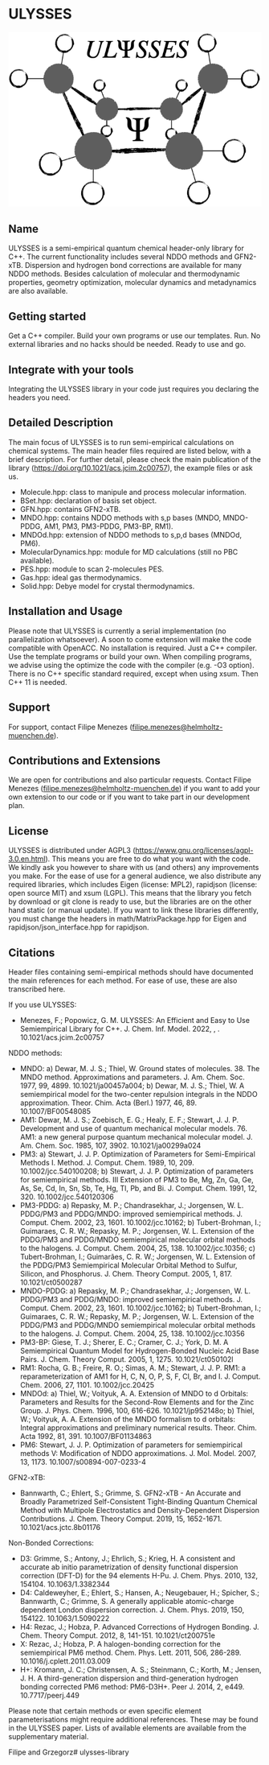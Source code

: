 # ULYSSES

![Screenshot](ULISSESlogo.png)

## Name
ULYSSES is a semi-empirical quantum chemical header-only library for C++. The current functionality includes several NDDO methods and GFN2-xTB. Dispersion and hydrogen bond corrections are available for many NDDO methods. Besides calculation of molecular and thermodynamic properties, geometry optimization, molecular dynamics and metadynamics are also available.

## Getting started
Get a C++ compiler. Build your own programs or use our templates. Run. No external libraries and no hacks should be needed. Ready to use and go.

## Integrate with your tools
Integrating the ULYSSES library in your code just requires you declaring the headers you need. 

## Detailed Description
The main focus of ULYSSES is to run semi-empirical calculations on chemical systems. The main header files required are listed below, with a brief description. For further detail, please check the main publication of the library (https://doi.org/10.1021/acs.jcim.2c00757), the example files or ask us.
* Molecule.hpp: class to manipule and process molecular information.
* BSet.hpp: declaration of basis set object.
* GFN.hpp: contains GFN2-xTB.
* MNDO.hpp: contains NDDO methods with s,p bases (MNDO, MNDO-PDDG, AM1, PM3, PM3-PDDG, PM3-BP, RM1).
* MNDOd.hpp: extension of NDDO methods to s,p,d bases (MNDOd, PM6).
* MolecularDynamics.hpp: module for MD calculations (still no PBC available).
* PES.hpp: module to scan 2-molecules PES.
* Gas.hpp: ideal gas thermodynamics.
* Solid.hpp: Debye model for crystal thermodynamics.

## Installation and Usage
Please note that ULYSSES is currently a serial implementation (no parallelization whatsoever). A soon to come extension will make the code compatible with OpenACC. 
No installation is required. Just a C++ compiler. Use the template programs or build your own. When compiling programs, we advise using the optimize the code with the compiler (e.g. -O3 option). There is no C++ specific standard required, except when using xsum. Then C++ 11 is needed.

## Support
For support, contact Filipe Menezes (filipe.menezes@helmholtz-muenchen.de).

## Contributions and Extensions
We are open for contributions and also particular requests. Contact Filipe Menezes (filipe.menezes@helmholtz-muenchen.de) if you want to add your own extension to our code or if you want to take part in our development plan.

## License
ULYSSES is distributed under AGPL3 (https://www.gnu.org/licenses/agpl-3.0.en.html). This means you are free to do what you want with the code. We kindly ask you however to share with us (and others) any improvements you make.
For the ease of use for a general audience, we also distribute any required libraries, which includes Eigen (license: MPL2), rapidjson (license: open source MIT) and xsum (LGPL). This means that the library you fetch by download or git clone is ready to use, but the libraries are on the other hand static (or manual update). If you want to link these libraries differently, you must change the headers in math/MatrixPackage.hpp for Eigen and rapidjson/json_interface.hpp for rapidjson.

## Citations
Header files containing semi-empirical methods should have documented the main references for each method. For ease of use, these are also transcribed here.

If you use ULYSSES:
* Menezes, F.; Popowicz, G. M. ULYSSES: An Efficient and Easy to Use Semiempirical Library for C++. J. Chem. Inf. Model. 2022, , . 10.1021/acs.jcim.2c00757

NDDO methods:
* MNDO: a) Dewar, M. J. S.; Thiel, W. Ground states of molecules. 38. The MNDO method. Approximations and parameters. J. Am. Chem. Soc. 1977, 99, 4899. 10.1021/ja00457a004; b) Dewar, M. J. S.; Thiel, W. A semiempirical model for the two-center repulsion integrals in the NDDO approximation. Theor. Chim. Acta (Berl.) 1977, 46, 89. 10.1007/BF00548085
* AM1: Dewar, M. J. S.; Zoebisch, E. G.; Healy, E. F.; Stewart, J. J. P. Development and use of quantum mechanical molecular models. 76. AM1: a new general purpose quantum mechanical molecular model. J. Am. Chem. Soc. 1985, 107, 3902. 10.1021/ja00299a024
* PM3: a) Stewart, J. J. P. Optimization of Parameters for Semi-Empirical Methods I. Method. J. Comput. Chem. 1989, 10, 209. 10.1002/jcc.540100208; b) Stewart, J. J. P. Optimization of parameters for semiempirical methods. III Extension of PM3 to Be, Mg, Zn, Ga, Ge, As, Se, Cd, In, Sn, Sb, Te, Hg, Tl, Pb, and Bi. J. Comput. Chem. 1991, 12, 320. 10.1002/jcc.540120306
* PM3-PDDG: a) Repasky, M. P.; Chandrasekhar, J.; Jorgensen, W. L. PDDG/PM3 and PDDG/MNDO: improved semiempirical methods. J. Comput. Chem. 2002, 23, 1601. 10.1002/jcc.10162; b) Tubert-Brohman, I.; Guimaraes, C. R. W.; Repasky, M. P.; Jorgensen, W. L. Extension of the PDDG/PM3 and PDDG/MNDO semiempirical molecular orbital methods to the halogens. J. Comput. Chem. 2004, 25, 138. 10.1002/jcc.10356; c) Tubert-Brohman, I.; Guimarães, C. R. W.; Jorgensen, W. L. Extension of the PDDG/PM3 Semiempirical Molecular Orbital Method to Sulfur, Silicon, and Phosphorus. J. Chem. Theory Comput. 2005, 1, 817. 10.1021/ct0500287
* MNDO-PDDG: a) Repasky, M. P.; Chandrasekhar, J.; Jorgensen, W. L. PDDG/PM3 and PDDG/MNDO: improved semiempirical methods. J. Comput. Chem. 2002, 23, 1601. 10.1002/jcc.10162; b) Tubert-Brohman, I.; Guimaraes, C. R. W.; Repasky, M. P.; Jorgensen, W. L. Extension of the PDDG/PM3 and PDDG/MNDO semiempirical molecular orbital methods to the halogens. J. Comput. Chem. 2004, 25, 138. 10.1002/jcc.10356
* PM3-BP: Giese, T. J.; Sherer, E. C.; Cramer, C. J.; York, D. M. A Semiempirical Quantum Model for Hydrogen-Bonded Nucleic Acid Base Pairs. J. Chem. Theory Comput. 2005, 1, 1275. 10.1021/ct050102l
* RM1: Rocha, G. B.; Freire, R. O.; Simas, A. M.; Stewart, J. J. P. RM1: a reparameterization of AM1 for H, C, N, O, P, S, F, Cl, Br, and I. J. Comput. Chem. 2006, 27, 1101. 10.1002/jcc.20425
* MNDOd: a) Thiel, W.; Voityuk, A. A. Extension of MNDO to d Orbitals: Parameters and Results for the Second-Row Elements and for the Zinc Group. J. Phys. Chem. 1996, 100, 616-626. 10.1021/jp952148o; b) Thiel, W.; Voityuk, A. A. Extension of the MNDO formalism to d orbitals: Integral approximations and preliminary numerical results. Theor. Chim. Acta 1992, 81, 391. 10.1007/BF01134863
* PM6: Stewart, J. J. P. Optimization of parameters for semiempirical methods V: Modification of NDDO approximations. J. Mol. Model. 2007, 13, 1173. 10.1007/s00894-007-0233-4

GFN2-xTB: 
* Bannwarth, C.; Ehlert, S.; Grimme, S. GFN2-xTB - An Accurate and Broadly Parametrized Self-Consistent Tight-Binding Quantum Chemical Method with Multipole Electrostatics and Density-Dependent Dispersion Contributions. J. Chem. Theory Comput. 2019, 15, 1652-1671. 10.1021/acs.jctc.8b01176

Non-Bonded Corrections:
* D3: Grimme, S.; Antony, J.; Ehrlich, S.; Krieg, H. A consistent and accurate ab initio parametrization of density functional dispersion correction (DFT-D) for the 94 elements H-Pu. J. Chem. Phys. 2010, 132, 154104. 10.1063/1.3382344
* D4: Caldeweyher, E.; Ehlert, S.; Hansen, A.; Neugebauer, H.; Spicher, S.; Bannwarth, C.; Grimme, S. A generally applicable atomic-charge dependent London dispersion correction. J. Chem. Phys. 2019, 150, 154122. 10.1063/1.5090222
* H4: Rezac, J.; Hobza, P. Advanced Corrections of Hydrogen Bonding. J. Chem. Theory Comput. 2012, 8, 141-151. 10.1021/ct200751e
* X: Rezac, J.; Hobza, P. A halogen-bonding correction for the semiempirical PM6 method. Chem. Phys. Lett. 2011, 506, 286-289. 10.1016/j.cplett.2011.03.009
* H+: Kromann, J. C.; Christensen, A. S.; Steinmann, C.; Korth, M.; Jensen, J. H. A third-generation dispersion and third-generation hydrogen bonding corrected PM6 method: PM6-D3H+. Peer J. 2014, 2, e449. 10.7717/peerj.449

Please note that certain methods or even specific element parameterisations might require additional references. These may be found in the ULYSSES paper. Lists of available elements are available from the supplementary material.

Filipe and Grzegorz# ulysses-library
